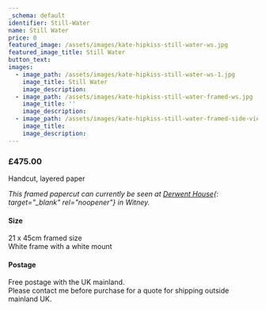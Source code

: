 ```yaml
---
_schema: default
identifier: Still-Water
name: Still Water
price: 0
featured_image: /assets/images/kate-hipkiss-still-water-ws.jpg
featured_image_title: Still Water
button_text:
images:
  - image_path: /assets/images/kate-hipkiss-still-water-ws-1.jpg
    image_title: Still Water
    image_description:
  - image_path: /assets/images/kate-hipkiss-still-water-framed-ws.jpg
    image_title: ''
    image_description:
  - image_path: /assets/images/kate-hipkiss-still-water-framed-side-view-ws.jpg
    image_title:
    image_description:
---
```

### **£475.00**

Handcut, layered paper

*This framed papercut can currently be seen at [Derwent House](https://derwenthouseliving.co.uk/oxfordshire-artweeks/?wpv_view_count=3941&amp;wpv-brands%5B%5D=kate-hipkiss&amp;wpv_filter_submit=Submit){: target="_blank" rel="noopener"} in Witney.*

#### Size

21 x 45cm framed size<br>White frame with a white mount

#### Postage

Free postage with the UK mainland.<br>Please contact me before purchase for a quote for shipping outside mainland UK.